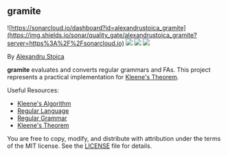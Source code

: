 ## gramite

![https://sonarcloud.io/dashboard?id=alexandrustoica_gramite](https://img.shields.io/sonar/quality_gate/alexandrustoica_gramite?server=https%3A%2F%2Fsonarcloud.io)
![](https://img.shields.io/github/workflow/status/alexandrustoica/gramite/Build%20&%20Tests)
![](https://img.shields.io/github/repo-size/alexandrustoica/gramite)
![](https://img.shields.io/sonar/tech_debt/alexandrustoica_gramite?server=https%3A%2F%2Fsonarcloud.io)

By [Alexandru Stoica](https://github.com/alexandrustoica)

**gramite** evaluates and converts regular grammars and FAs. This project represents a practical implementation for [Kleene's Theorem](http://www.cs.may.ie/staff/jpower/Courses/Previous/parsing/node6.html).

Useful Resources: 
* [Kleene's Algorithm](https://en.wikipedia.org/wiki/Kleene%27s_algorithm)
* [Regular Language](https://en.wikipedia.org/wiki/Regular_language)
* [Regular Grammar](https://en.wikipedia.org/wiki/Regular_grammar)
* [Kleene's Theorem](https://www.cs.odu.edu/~toida/nerzic/390teched/regular/fa/kleene-1.html)

You are free to copy, modify, and distribute with attribution under the terms of the MIT license. See the [LICENSE](LICENSE.md) file for details.
